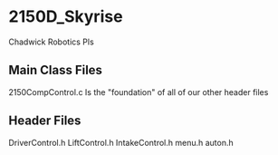 2150D_Skyrise
=============

Chadwick Robotics Pls

Main Class Files
-----------------
2150CompControl.c
  Is the "foundation" of all of our other header files
  
Header Files
----------------
DriverControl.h
LiftControl.h
IntakeControl.h
menu.h
auton.h
